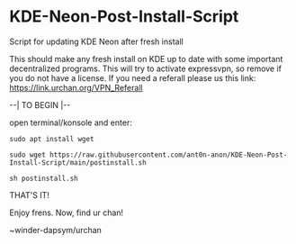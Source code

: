 # KDE-Neon-Post-Install-Script
Script for updating KDE Neon after fresh install

This should make any fresh install on KDE up to date with some important decentralized programs. 
This will try to activate expressvpn, so remove if you do not have a license. 
If you need a referall please us this link:
https://link.urchan.org/VPN_Referall

--| TO BEGIN |--

open terminal/konsole and enter:

`sudo apt install wget`

`sudo wget https://raw.githubusercontent.com/ant0n-anon/KDE-Neon-Post-Install-Script/main/postinstall.sh`

`sh postinstall.sh`

THAT'S IT!

Enjoy frens.
Now, find ur chan!

~winder-dapsym/urchan

